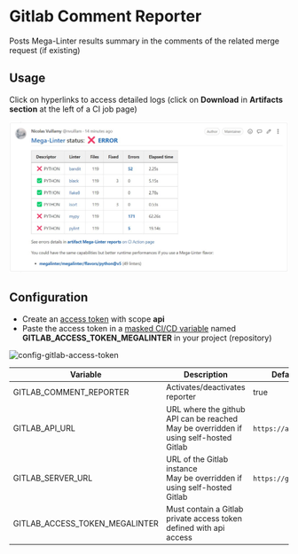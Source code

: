 <!-- markdownlint-disable MD013 MD033 MD041 -->
# Gitlab Comment Reporter

Posts Mega-Linter results summary in the comments of the related merge request (if existing)

## Usage

Click on hyperlinks to access detailed logs (click on **Download** in **Artifacts section** at the left of a CI job page)

![Screenshot](../assets/images/GitlabCommentReporter.jpg)

## Configuration

- Create an [access token](https://docs.gitlab.com/ee/user/profile/personal_access_tokens.html#create-a-personal-access-token) with scope **api**
- Paste the access token in a [masked CI/CD variable](https://docs.gitlab.com/ee/ci/variables/#add-a-cicd-variable-to-a-project) named **GITLAB_ACCESS_TOKEN_MEGALINTER** in your project (repository)

![config-gitlab-access-token](https://user-images.githubusercontent.com/17500430/151674446-1bcb1420-d9aa-4ae1-aaae-dcf51afb36ab.gif)

| Variable                       | Description                                                                               | Default value            |
|--------------------------------|-------------------------------------------------------------------------------------------|--------------------------|
| GITLAB_COMMENT_REPORTER        | Activates/deactivates reporter                                                            | true                     |
| GITLAB_API_URL                 | URL where the github API can be reached<br/>May be overridden if using self-hosted Gitlab | `https://api.gitlab.com` |
| GITLAB_SERVER_URL              | URL of the Gitlab instance<br/>May be overridden if using self-hosted Gitlab              | `https://gitlab.com`     |
| GITLAB_ACCESS_TOKEN_MEGALINTER | Must contain a Gitlab private access token defined with api access                        | <!-- -->                 |
